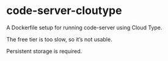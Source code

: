 # code-server-cloutype

A Dockerfile setup for running code-server using Cloud Type.

The free tier is too slow, so it’s not usable.

Persistent storage is required.
